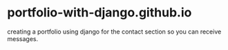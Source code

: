 # portfolio-with-django.github.io
creating a portfolio using django for the contact section so you can receive messages.
